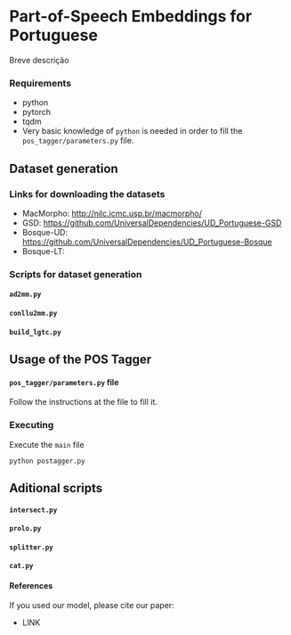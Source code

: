 # Part-of-Speech Embeddings for Portuguese

Breve descrição

### Requirements
- python
- pytorch
- tqdm
- Very basic knowledge of `python` is needed in order to fill the `pos_tagger/parameters.py` file.

## Dataset generation
### Links for downloading the datasets
  - MacMorpho: http://nilc.icmc.usp.br/macmorpho/
  - GSD: https://github.com/UniversalDependencies/UD_Portuguese-GSD 
  - Bosque-UD: https://github.com/UniversalDependencies/UD_Portuguese-Bosque 
  - Bosque-LT:

### Scripts for dataset generation
   #### `ad2mm.py`
   #### `conllu2mm.py`
   #### `build_lgtc.py`

## Usage of the POS Tagger
  #### `pos_tagger/parameters.py` file
  Follow the instructions at the file to fill it.

  ### Executing
  Execute the `main` file
  ```
  python postagger.py
  ```
    
## Aditional scripts
  #### `intersect.py`
  #### `prolo.py`
  #### `splitter.py`
  #### `cat.py`

#### References
If you used our model, please cite our paper:
- LINK
```

```
